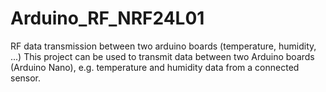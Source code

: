 # Arduino_RF_NRF24L01
RF data transmission between two arduino boards (temperature, humidity, ...) 
This project can be used to transmit data between two Arduino boards (Arduino Nano), e.g. temperature and humidity data from a connected sensor.

